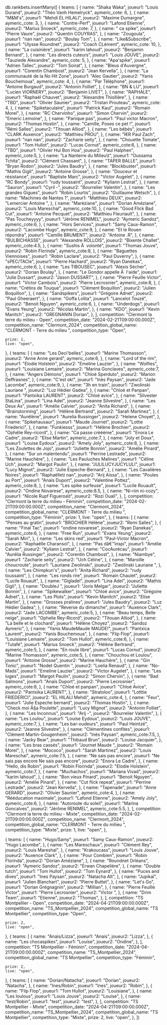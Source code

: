 db.rankbets.insertMany([
{
teams: [
{
name: "Shaka Waka",
joueur1: "Louis Durand",
joueur2: "Théo Vanh Hemelryck",
aymeric_cote: 6,
},
{
name: "M&M's",
joueur1: "Mehdi EL HILALI",
joueur2: "Maxime Dumargne",
aymeric_cote: 3,
},
{
name: "Contre-Perf",
joueur1: "Lafond Etienne",
joueur2: "Marius Snoeck",
aymeric_cote: 7,
},
{
name: " ca spike",
joueur1: "Pierre Vaure",
joueur2: "Quentin COUYRAS",
},
{
name: "Zougoula",
joueur1: "nan nan",
joueur2: "Boulay Tom",
},
{
name: "Like&Subscribe",
joueur1: "Ulysse Roundnet",
joueur2: "Coach CLément",
aymeric_cote: 10,
},
{
name: "La cuisinière",
joueur1: "karim lahoud",
joueur2: "Benjamin Bernard",
},
{
name: "Les directs cuteurs",
joueur1: "Louis JOUVE",
joueur2: "Tauziede Alexandre",
aymeric_cote: 5,
},
{
name: "Apa'spike",
joueur1: "Adrien Tallec",
joueur2: "Tom Soirat",
},
{
name: "Bleus d'Auvergne",
joueur1: "Corentin Chambost",
joueur2: "Jean Kervella",
},
{
name: "La communauté de la No Hit Zone",
joueur1: "Alec Gautier",
joueur2: "Yanis Bouchemoua",
aymeric_cote: 4,
},
{
name: "Par Téléphone",
joueur1: "Antoine Burgaud",
joueur2: "Antonin Folliet",
},
{
name: "BN & LU",
joueur1: "Lucien VIORNERY",
joueur2: "Benjamin LIVET",
},
{
name: "RAPHALE",
joueur1: "Raphaël Chauvet",
joueur2: "Alexandre Thiollière",
},
{
name: "TBD",
joueur1: "Olivier Saunier",
joueur2: "Tristan Prouteau",
aymeric_cote: 4,
},
{
name: "Spiketaculaire",
joueur1: "Patrick Kaul",
joueur2: "Romain Morel",
},
{
name: "RC Chervinho",
joueur1: "Simon Chervin",
joueur2: "Emeric Lemoine",
},
{
name: "Panique pas",
joueur1: "Paul victor Macron",
joueur2: "Thomas Hostin",
},
{
name: "Camille, Poses ce pet !",
joueur1: "Rémi Salles",
joueur2: "Titouan Alliod",
},
{
name: "Les bébés",
joueur1: "CLARK Auxence",
joueur2: "Matthieu PROU",
},
{
name: "Ï€R Paul Zach",
joueur1: "nan nan",
joueur2: "Zacharie seity",
},
{
name: "Chouette Tomate",
joueur1: "Tom Hullot",
joueur2: "Lucas Cornut",
aymeric_cote:6,
},
{
name: "TBD",
joueur1: "Olivier Hui Bon Hoa",
joueur2: "Paul Halphen",
aymeric_cote:5,
},
{
name: "La Nanterre du Milieu\t",
joueur1: "Oussama Tchita",
joueur2: "Clément Chassant",
},
{
name: "TAPER BALLE",
joueur1: "Bryan Rodon",
joueur2: "Jules Baudry",
},
{
name: "Blockbuster",
joueur1: "Mathis Gigli",
joueur2: "Antoine Grosse",
},
{
name: "Douceur et résistance",
joueur1: "Baptiste Marc",
joueur2: "Victor Augelet",
},
{
name: "RC Bondy",
joueur1: "rudy toussaint",
joueur2: "Kyliann Lestrat",
},
{
name: "Sauron",
joueur1: "Cyril -",
joueur2: "Bourrelier Valentin",
},
{
name: "Les grandes Gigues",
joueur1: "Robin Lourtis",
joueur2: "Guillaume Wetsch",
},
{
name: "Machines de Nantes 1",
joueur1: "Matthieu DEUX",
joueur2: "Lemercier Antoine ",
},
{
name: "Maréziane",
joueur1: "Dorian Améziane",
joueur2: "Louis Mareschal",
aymeric_cote:10,
},
{
name: "Good Flick Bad Cut",
joueur1: "Antoine Pecquet",
joueur2: "Matthieu Fleuriault",
},
{
name: "Pas Toucheyyyy",
joueur1: "Jérôme RENIMEL",
joueur2: "Aymeric Sandoz",
aymeric_cote:6,
},
{
name: "Hors Services",
joueur1: "Samy Caux-Ramon",
joueur2: "Lacombe Hugo",
aymeric_cote:9,
},
{
name: "Et le Rouen répondra",
joueur1: "Camille BRUMENT",
joueur2: "Antoine .R",
},
{
name: "BULBICHIASSE",
joueur1: "Alexandre ROLLOIS",
joueur2: "Bixente Challet",
aymeric_cote:4.5,
},
{
name: "Sushis Ã  volonté",
joueur1: "Thomas Jouve",
joueur2: "Robin Florinda",
aymeric_cote:8,
},
{
name: "Baguettes Viennoises",
joueur1: "Robin Laclare",
joueur2: "Paul Duverny",
},
{
name: "sPEC/TACle",
joueur1: "Pierre Hachard",
joueur2: "Ryan Danekas",
aymeric_cote:6,
},
{
name: "Les TIBOUSEC",
joueur1: "Alexis Sécher",
joueur2: "Dorian Boulay",
},
{
name: "Le Gondor appelle Ã  l'aide",
joueur1: "Julie Dussart",
joueur2: "Jason DUSSART",
},
{
name: "Pierre Feuille Victor",
joueur1: "Victor Cambois",
joueur2: "Pierre Lecrosnier",
aymeric_cote:8,
},
{
name: "Crétins de Touque",
joueur1: "Clément Boquillon",
joueur2: "Julien Boquillon",
},
{
name: "Sandspikers",
joueur1: "Grégoire Adnet",
joueur2: "Paul Gheeraert",
},
{
name: "Goffa Lolita",
joueur1: "Lancelot Touzé",
joueur2: "Benoit Nguyen",
aymeric_cote:6,
},
{
name: "Underdogs",
joueur1: "Evans Yeung",
joueur2: "Nicolas Martin",
},
{
name: "KDO",
joueur1: "Kevin Manitch",
joueur2: "GREGNANIN Dorian",
},
],
competition: "Clermont la terre du milieu - Open",
competition_date: "2024-02-21T09:00:00.000Z",
competition_name: "Clermont_2024",
competition_global_name: "CLERMONT - Terre du milieu ",
competition_type: "Open",

    prize: 1,
    live: "open",

},
{
teams: [
{
name: "Les Deci'belles",
joueur1: "Marine Thomasson",
joueur2: "Anne Anne gerard",
aymeric_cote:6,
},
{
name: "Lord of the rim",
joueur1: "Elodie Holstein",
joueur2: "Emeline Lauzier",
},
{
name: "Wolfies",
joueur1: "Louisiane Lemaire",
joueur2: "Marina Gonclaves",
aymeric_cote:7,
},
{
name: "Angers Démons",
joueur1: "Chloé Sperduto",
joueur2: "Marion Deffrasnes",
},
{
name: "C'est ok!",
joueur1: "Inès Paysan",
joueur2: "Jade Lacombe",
aymeric_cote:9,
},
{
name: "3h en train",
joueur1: "Zwolinski Lauriane ",
joueur2: "Luz Hédier Gadea",
},
{
name: "Chloé et Panpan",
joueur1: "Pantxika LAURENT",
joueur2: "Chloé avice",
},
{
name: "Silvester StaLina",
joueur1: "Lina Adel",
joueur2: "Jeanne Silvestre",
},
{
name: "Les Deux As",
joueur1: "Amélie Calvier",
joueur2: "Anita Richard",
},
{
name: "Brainstorming",
joueur1: "Hélène Bertrand",
joueur2: "Sarah Martinez",
},
{
name: "Aurélène",
joueur1: "Aurelia Russinger",
joueur2: "Helene Choyet",
},
{
name: "Spikehausaur",
joueur1: "Maude Journet",
joueur2: "Lottie Friederici",
},
{
name: "Funkiesss",
joueur1: "Hélène Brochier",
joueur2: "Ophélie Rey-ricord",
},
{
name: "Ca passe crèèème",
joueur1: "Enora Le Cadre",
joueur2: "Elise Martin",
aymeric_cote:7,
},
{
name: "Joly et Doux",
joueur1: "Louise Eydoux",
joueur2: "Amely Joly",
aymeric_cote:8,
},
{
name: "Les Zoulettes de Jojo",
joueur1: "Juliette Bonnin",
joueur2: "Amélie Pinard",
},
{
name: "Sur un malentendu",
joueur1: "Perrine Lestrade",
joueur2: "Marine Hauchère",
},
{
name: "Les Pauluches Malines",
joueur1: "Céline Uch",
joueur2: "Margot Paulin",
},
{
name: "JULILUCYJUCYLULI",
joueur1: "Lucy Mignot",
joueur2: "Julie Espeche-Bernard",
},
{
name: "Les Cavalières Noires",
joueur1: "Raphaëlle\t nan",
joueur2: "Arij Aissa",
},
{
name: "Poules au Port",
joueur1: "Anaïs Duport",
joueur2: "Valentine Pottez",
aymeric_cote:8,
},
{
name: "Les spike surfeuse",
joueur1: "Lucile Rouault",
joueur2: "Ondine Novarese",
aymeric_cote:8.5,
},
{
name: "Ni-rim ni-cozy",
joueur1: "Nicole Rupf Figueroa\t",
joueur2: "Rozi Ouali",
},
],
competition: "Clermont la terre du milieu - Féminin",
competition_date: "2024-02-21T09:00:00.000Z",
competition_name: "Clermont_2024",
competition_global_name: "CLERMONT - Terre du milieu ",
competition_type: "Féminin",
prize: 1,
live: "open",
},
{
teams: [
{
name: "Penses au gratin",
joueur1: "BROCHIER Hélène",
joueur2: "Remi Salles",
},
{
name: "Final Tac",
joueur1: "ondine novarese",
joueur2: "Ryan Danekas",
aymeric_cote:6,
},
{
name: "Free Run",
joueur1: "Evans Yeung",
joueur2: "Sarah Miri",
},
{
name: "Les skins red",
joueur1: "Paul-Victor Macron",
joueur2: "Raphaëlle Charansol",
},
{
name: "Pas dâ€™inspi",
joueur1: "Amélie Calvier",
joueur2: "Kyliann Lestrat",
},
{
name: "CocAurécau",
joueur1: "Aurélia Russinger",
joueur2: "Corentin Chambost",
},
{
name: "Niambye",
joueur1: "Zacharie seity",
joueur2: "Uch Céline",
},
{
name: "Maroille choucroute",
joueur1: "Lauriane Zwolinski",
joueur2: "Zwolinski Lauriane ",
},
{
name: "Les Chimpkun's",
joueur1: "Anita Richard",
joueur2: "rudy toussaint",
},
{
name: "Les ronds rire",
joueur1: "Romain Chaulet",
joueur2: "Lucile Rouault",
},
{
name: "Gigladel",
joueur1: "Lina Adel",
joueur2: "Mathis Gigli",
},
{
name: "DoubleJ ",
joueur1: "Joris Melgar",
joueur2: "Juliette Bonnin",
},
{
name: "Spikewalker",
joueur1: "Chloé avice",
joueur2: "Grégoire Adnet",
},
{
name: "Les Plots",
joueur1: "Kevin Manitch",
joueur2: "Elise Martin",
},
{
name: "Grosses pralines",
joueur1: "Jules Baudry",
joueur2: "Luz Hédier Gadea",
},
{
name: "Reverse du dimanche",
joueur1: "Auxence Clark",
joueur2: "Jade LACOMBE",
aymeric_cote:5,
},
{
name: "Beau temps, Belle neige",
joueur1: "Ophelie Rey-Ricord",
joueur2: "Titouan Alliod",
},
{
name: "La belle et le clochard",
joueur1: "Hélène Choyez",
joueur2: "Sandoz Aymeric",
},
{
name: "Yanis MaudeMaude MAUDE!",
joueur1: "Pantxica Laurent",
joueur2: "Yanis Bouchemoua",
},
{
name: "Flip Flop",
joueur1: "Louisiane Lemaire",
joueur2: "Tom Hullot",
aymeric_cote:6,
},
{
name: "Tutafé",
joueur1: "Marius Snoeck",
joueur2: "Hélène Bertrand",
aymeric_cote:5,
},
{
name: "En roule libre",
joueur1: "Lucas Cornut",
joueur2: "Marine Thomasson",
aymeric_cote:5,
},
{
name: "Chouchou et Loulou",
joueur1: "Antoine Grosse",
joueur2: "Marine Hauchère",
},
{
name: "Gin Tonic",
joueur1: "Nodet Quentin ",
joueur2: "Loelia Renaud",
},
{
name: "No-Mads",
joueur1: "Emeline Lauzier",
joueur2: "Victor Augelet",
},
{
name: "Les luges",
joueur1: "Margot Paulin",
joueur2: "Simon Chervin",
},
{
name: "Bad Salmons",
joueur1: "Anaïs Duport",
joueur2: "Pierre Lecrosnier",
aymeric_cote:8,
},
{
name: "Chloé et panpan",
joueur1: "Chloé Avice",
joueur2: "Pantxika LAURENT",
},
{
name: "Stratoloo",
joueur1: "Lotttie FRIEDERICI",
joueur2: "EL HILALI Mehdi",
aymeric_cote:4,
},
{
name: "Feur",
joueur1: "Julie Espeche bernard",
joueur2: "Thomas Hostin",
},
{
name: "Check moi Ã§a Poulette",
joueur1: "Lucy Mignot",
joueur2: "Antonin Folliet",
},
{
name: "Les Inconnus",
joueur1: "Arij -",
joueur2: "Bourrelier Valentin",
},
{
name: "Les Loulou",
joueur1: "Louise Eydoux",
joueur2: "Louis JOUVE",
aymeric_cote:7,
},
{
name: "Les bar-oudeurs",
joueur1: "Paul Heintzé",
joueur2: "Jeanne Silvestre",
},
{
name: "ClémentInes confites",
joueur1: "Clément Martin-Gougenheim",
joueur2: "Inès Paysan",
aymeric_cote:7.5,
},
{
name: "Jacky Bear",
joueur1: "Thibaud Brun",
joueur2: "Louise Jacquier",
},
{
name: "Les bras cassés",
joueur1: "Journet Maude ",
joueur2: "Romain Morel",
},
{
name: "Mococo",
joueur1: "Sarah Martinez",
joueur2: "Louis Mareschal",
aymeric_cote:7.5,
},
{
name: "Ne sais pas encore",
joueur1: "Ne sais pas encore Ne sais pas encore",
joueur2: "Enora Le Cadre",
},
{
name: "Hello, dis Robin",
joueur1: "Robin Florinda",
joueur2: "Elodie Holstein",
aymeric_cote:7,
},
{
name: "Muchachos",
joueur1: "Mariana Vivad",
joueur2: "karim lahoud",
},
{
name: "Bon vieux Pinard",
joueur1: "Benoit Nguyen",
joueur2: "Amélie Pinard",
},
{
name: "Cut flick repeat",
joueur1: "Perrine Lestrade",
joueur2: "Jean Kervella",
},
{
name: "Tapenade",
joueur1: "Anne GERARD",
joueur2: "Olivier Saunier",
aymeric_cote:4,
},
{
name: "Rééducation maximale",
joueur1: "Lafond Etienne",
joueur2: "Amely Joly",
aymeric_cote:6,
},
{
name: "Autoroute du soleil",
joueur1: "Marina Goncalves",
joueur2: "Jérôme RENIMEL",
aymeric_cote:5.5,
},
],
competition: "Clermont la terre du milieu - Mixte",
competition_date: "2024-02-21T09:00:00.000Z",
competition_name: "Clermont_2024",
competition_global_name: "CLERMONT - Terre du milieu ",
competition_type: "Mixte",
prize: 1,
live: "open",
},

{
teams: [
{
name: "Hugo/Samy",
joueur1: "Samy Caux-Ramon",
joueur2: "Hugo Lacombe",
},
{
name: "Les Mareschaux",
joueur1: "Clément Rey",
joueur2: "Louis Mareshal",
},
{
name: "Krakoucass",
joueur1: "Louis Jouve",
joueur2: "Auxence Clark",
},
{
name: "Pour Combien",
joueur1: "Robin Florinda",
joueur2: "Dorian Améziane",
},
{
name: "Roundnet Orléans",
joueur1: "Aymeric Sandoz",
joueur2: "Erwan Chapelière",
},
{
name: "Double tutch",
joueur1: "Tom Hullot",
joueur2: "Tom Eynard",
},
{
name: "Puces and dives",
joueur1: "Ines Paysan",
joueur2: "Natacha Alt",
},
{
name: "Jupikaï",
joueur1: "Julien Blanchart",
joueur2: "Pierre Buttet",
},
{
name: "Let's Go",
joueur1: "Dorian Grégnagnin",
joueur2: "Millian",
},
{
name: "Pierre Feuille Victor",
joueur1: "Pierre Lecrosnier",
joueur2: "Victor ",
},
{
name: "Drim Team",
joueur1: "Etienne",
joueur2: "Thomas",
},
],
competition: "TS Montpellier - Open",
competition_date: "2024-04-21T09:00:00.000Z",
competition_name: "TS_Montpellier_2024",
competition_global_name: "TS Montpellier",
competition_type: "Open",

    prize: 2,
    live: "open",

},
{
teams: [
{
name: "Anais/Lizza",
joueur1: "Anais",
joueur2: "Lizza",
},
{
name: "Les chocaspikes",
joueur1: "Louise",
joueur2: "Ondine",
},
],
competition: "TS Montpellier - Féminin",
competition_date: "2024-04-21T09:00:00.000Z",
competition_name: "TS_Montpellier_2024",
competition_global_name: "TS Montpellier",
competition_type: "Féminin",

    prize: 2,
    live: "open",

},
{
teams: [
{
name: "Dorian/Natacha",
joueur1: "Dorian",
joueur2: "Natacha",
},
{
name: "Ines/Robin",
joueur1: "Ines",
joueur2: "Robin",
},
{
name: "Flip Flop",
joueur1: "Tom Hullot",
joueur2: "Louisiane",
},
{
name: "Les loulous",
joueur1: "Louis Jouve",
joueur2: "Louise",
},
{
name: "test/Robin",
joueur1: "test",
joueur2: "test",
},
],
competition: "TS Montpellier - Mixte",
competition_date: "2024-04-21T09:00:00.000Z",
competition_name: "TS_Montpellier_2024",
competition_global_name: "TS Montpellier",
competition_type: "Mixte",
prize: 2,
live: "open",
},
])
